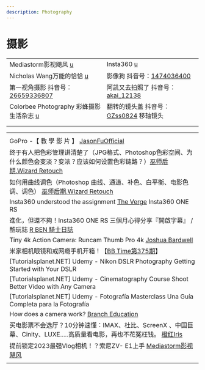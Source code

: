 ```yaml
---
description: Photography
---
```


# 摄影

|                                                                                                                                     |                                                                                                                                        |
| ----------------------------------------------------------------------------------------------------------------------------------- | -------------------------------------------------------------------------------------------------------------------------------------- |
| Mediastorm影视飓风 [u](https://www.youtube.com/channel/UC2cRwTuSWxxEtrRnT4lrlQA)                                                        | Insta360 [u](https://www.youtube.com/c/insta360)                                                                                       |
| Nicholas Wang万能的恰恰 [u](https://www.youtube.com/channel/UCyozD8lFJi7L8g-UYWm8XWA)                                                    | 影像狗 抖音号：[1474036400](https://www.douyin.com/user/MS4wLjABAAAAVbiThV4oeSu2NDIuL\_mMsgNMTVLJs-hPimIpx75AlYE)                             |
| 第一视角摄影 抖音号： [26659336807](https://www.douyin.com/user/MS4wLjABAAAA8d6mWdD8oGIFIzIyOi7WFEb0hRudWPHDxWWXYGcLp3GtUnTEi--fyxrR2jvLgAZN) | 阿凯又去拍照了 抖音号：[akai\_12138](https://www.douyin.com/user/MS4wLjABAAAA3hQrMzskP2ZxpTB0xSg2wjnTlDu5uKiZeXFw5CIUU68)                         |
| Colorbee Photography 彩蜂摄影生活杂志 [u](https://www.youtube.com/@Colorbee)                                                                | 翻转的镜头盖 抖音号：[GZss0824](https://www.douyin.com/user/MS4wLjABAAAAaYKd1HmTTfpnqeedDfsDA\_w8xaZlUZbdzc3GZD\_Heb5aQLQooxmbP6byuTgIvJsb) 移轴镜头 |
|                                                                                                                                     |                                                                                                                                        |
|                                                                                                                                     |                                                                                                                                        |

|                                                                                                                              |
| ---------------------------------------------------------------------------------------------------------------------------- |
|                                                                                                                              |
| GoPro -【 教 學 影 片 】 [JasonFuOfficial](https://www.youtube.com/playlist?list=PLEFEUZIk2cDrcFt8An0Ms0s9OrZbeQ3xa)               |
| 终于有人把色彩管理讲清楚了（JPG格式、Photoshop色彩空间、为什么颜色会变淡？变浓？应该如何设置色彩链路？）[巫师后期.Wizard Retouch](https://www.youtube.com/watch?v=kEtmsY45qO0) |
| 如何用曲线调色（Photoshop 曲线、通道、补色、白平衡、电影色调、调色） [巫师后期.Wizard Retouch](https://www.youtube.com/watch?v=FELXeyUkc5w)                   |
| Insta360 understood the assignment [The Verge](https://www.youtube.com/watch?v=ms9G-DX1JN8) Insta360 ONE RS                  |
| 進化，但還不夠！Insta360 ONE RS 三個月心得分享『開啟字幕』 / 酷玩誌 [R BEN 騎士日誌](https://www.youtube.com/watch?v=9w-QkPklhrQ)                        |
| Tiny 4k Action Camera: Runcam Thumb Pro 4k [Joshua Bardwell](https://www.youtube.com/watch?v=CiXqm016ljc)                    |
| 米家相机眼镜和戒网瘾手机开箱！【[BB Time第375期](https://www.youtube.com/watch?v=afOemb1KBLI)】                                                 |
| \[Tutorialsplanet.NET] Udemy - Nikon DSLR Photography Getting Started with Your DSLR                                         |
| \[Tutorialsplanet.NET] Udemy - Cinematography Course Shoot Better Video with Any Camera                                      |
| \[Tutorialsplanet.NET] Udemy - Fotografía Masterclass Una Guía Completa para la Fotografía                                   |
| How does a camera work? [Branch Education](https://www.youtube.com/watch?v=B7Dopv6kzJA)                                      |
| 买电影票不会选厅？10分钟速懂：IMAX、杜比、ScreenX 、中国巨幕、Cinity、LUXE.....高质量看电影，再也不花冤枉钱。 [橙红Iris](https://www.youtube.com/watch?v=MSGqQuBE7Ew)  |
| 提前锁定2023最强Vlog相机！？索尼ZV- E1上手 [Mediastorm影视飓风](https://www.youtube.com/watch?v=dluGIxoYVI0)                                   |
|                                                                                                                              |
